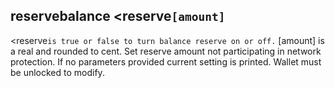 ## reservebalance <reserve`[amount]`
<reserve`is true or false to turn balance reserve on or off.`
[amount] is a real and rounded to cent.
Set reserve amount not participating in network protection.
If no parameters provided current setting is printed.
Wallet must be unlocked to modify.
